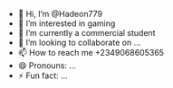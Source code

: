 - 👋 Hi, I’m @Hadeon779
- 👀 I’m interested in gaming 
- 🌱 I’m currently a commercial student
- 💞️ I’m looking to collaborate on ...
- 📫 How to reach me  +2349068605365
- 😄 Pronouns: ...
- ⚡ Fun fact: ...

<!---
Hadeon779/Hadeon779 is a ✨ special ✨ repository because its `README.md` (this file) appears on your GitHub profile.
You can click the Preview
link to take a look at your changes.
--->
